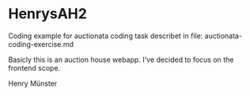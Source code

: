 HenrysAH2
=========

Coding example for auctionata coding task describet in file:
auctionata-coding-exercise.md

Basicly this is an auction house webapp.
I've decided to focus on the frontend scope.

Henry Münster
